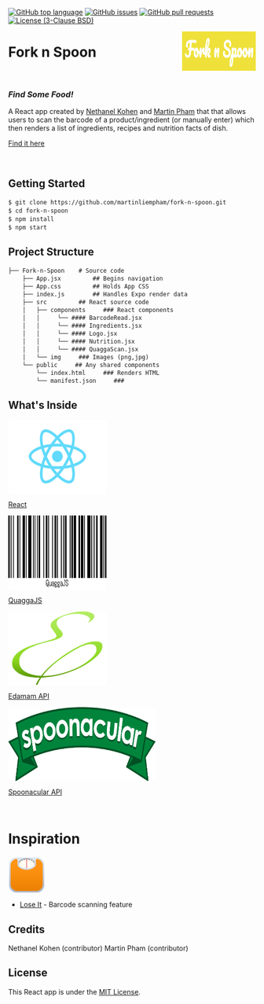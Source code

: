 [![GitHub top language](https://img.shields.io/github/languages/top/martinliempham/fork-n-spoon.svg?colorB=EFDF70&style=plastic)](https://github.com/martinliempham/fork-n-spoon)
[![GitHub issues](https://img.shields.io/github/issues/martinliempham/fork-n-spoon.svg?&colorB=ff0000&style=plastic)](https://github.com/martinliempham/fork-n-spoon/issues)
[![GitHub pull requests](https://img.shields.io/github/issues-pr/martinliempham/fork-n-spoon.svg?colorB=1FBF14&style=plastic)](https://github.com/martinliempham/fork-n-spoon/pulls)
[![License (3-Clause BSD)](https://img.shields.io/github/license/mashape/apistatus.svg?style=plastic)](https://github.com/martinliempham/fork-n-spoon/blob/master/LICENSE)

<img src="./src/img/forknspoon.png" width="150" height="80" align="right">

# Fork n Spoon

 <br>

### _Find Some Food!_

A React app created by [Nethanel Kohen](https://github.com/nethanelkohen) and [Martin Pham](https://github.com/martinliempham) that that allows users to scan the barcode of a product/ingredient (or manually enter) which then renders a list of ingredients, recipes and nutrition facts of dish.

[Find it here](https://fork-n-spoon.herokuapp.com/)

<br>

## Getting Started

```bash
$ git clone https://github.com/martinliempham/fork-n-spoon.git
$ cd fork-n-spoon
$ npm install
$ npm start
```

## Project Structure

```
├── Fork-n-Spoon    # Source code
    ├── App.jsx         ## Begins navigation
    ├── App.css         ## Holds App CSS
    ├── index.js        ## Handles Expo render data
    ├── src         ## React source code
    │   ├── components     ### React components
    │   │     └── #### BarcodeRead.jsx
    │   │     └── #### Ingredients.jsx
    │   │     └── #### Logo.jsx
    │   │     └── #### Nutrition.jsx
    │   │     └── #### QuaggaScan.jsx
    │   └── img     ### Images (png,jpg)
    └── public     ## Any shared components
        └── index.html     ### Renders HTML
        └── manifest.json     ###
```

## What's Inside

<img src="./src/img/react.png" align= "center" width="200" height="150" />

[React](https://reactjs.org/)

<img src="./src/img/quagga.png" align= "center" width="200" height="150" />

[QuaggaJS](https://serratus.github.io/quaggaJS/)

<img src="./src/img/edamam.png" align= "center" width="200" height="150" />

[Edamam API](https://www.edamam.com/)

<img src="./src/img/spoonacular.png" align= "center" width="300" height="150" />

[Spoonacular API](https://spoonacular.com/)

<br>

# Inspiration

<img src="./src/img/loseit.png" align= "center" width="75" height="75" />

* [Lose It](https://www.loseit.com) - Barcode scanning feature

## Credits

Nethanel Kohen (contributor)
Martin Pham (contributor)

## License

This React app is under the [MIT License](https://github.com/martinliempham/fork-n-spoon/blob/master/LICENSE).
